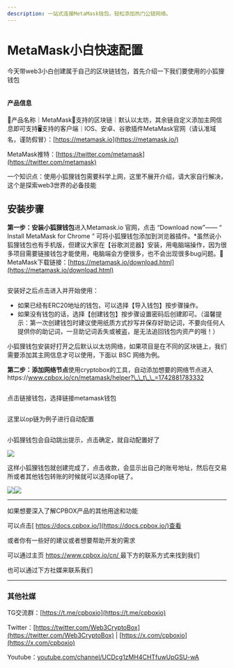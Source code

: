 ```yaml
---
description: 一站式连接MetaMask钱包，轻松添加热门公链网络。
---
```


# MetaMask小白快速配置

今天带web3小白创建属于自己的区块链钱包，首先介绍一下我们要使用的小狐狸钱包

<figure><img src="../../.gitbook/assets/image (39).png" alt=""><figcaption></figcaption></figure>

#### 产品信息

🦊产品名称｜MetaMask🔗支持的区块链｜默认以太坊，其余链自定义添加主网信息即可支持🖥支持的客户端｜IOS、安卓、谷歌插件MetaMask官网（请认准域名，谨防假冒）：[https://metamask.io](https://metamask.io/)

MetaMask推特：[https://twitter.com/metamask](https://twitter.com/metamask)

一个知识点：使用小狐狸钱包需要科学上网，这里不展开介绍，请大家自行解决，这个是探索web3世界的必备技能

## 安装步骤

**第一步：安装小狐狸钱包**进入Metamask.io 官网，点击 “Download now”—— “ Install MetaMask for Chrome ” 可将小狐狸钱包添加到浏览器插件。\*虽然说小狐狸钱包也有手机版，但建议大家在【谷歌浏览器】安装，用电脑端操作，因为很多项目需要链接钱包才能使用，电脑端会方便很多，也不会出现很多bug问题。🦊MetaMask下载链接：[https://metamask.io/download.html](https://metamask.io/download.html)

<figure><img src="../../.gitbook/assets/image (38).png" alt=""><figcaption></figcaption></figure>

安装好之后点击进入并开始使用：

* 如果已经有ERC20地址的钱包，可以选择【导入钱包】按步骤操作。
* 如果没有钱包的话，选择【创建钱包】按步骤设置密码后创建即可。（温馨提示：第一次创建钱包时建议使用纸质方式抄写并保存好助记词，不要向任何人提供你的助记词，一旦助记词丢失或被盗，是无法追回钱包内资产的哦！）

小狐狸钱包安装好打开之后默认以太坊网络，如果项目是在不同的区块链上，我们需要添加其主网信息才可以使用，下面以 BSC 网络为例。

**第二步：添加网络节点**使用cryptobox的工具，自动添加想要的网络节点进入https://www.cpbox.io/cn/metamask/helper?\_\_t\_\_=1742881783332

<figure><img src="../../.gitbook/assets/image (40).png" alt=""><figcaption></figcaption></figure>

点击链接钱包，选择链接metamask钱包

<figure><img src="../../.gitbook/assets/image (41).png" alt=""><figcaption></figcaption></figure>

这里以op链为例子进行自动配置

<figure><img src="../../.gitbook/assets/image (42).png" alt=""><figcaption></figcaption></figure>

小狐狸钱包会自动跳出提示，点击确定，就自动配置好了

&#x20;![](<../../.gitbook/assets/image (43).png>)

这样小狐狸钱包就创建完成了，点击收款，会显示出自己的账号地址，然后在交易所或者其他钱包转账的时候就可以选择op链了。

![](../../.gitbook/assets/fcdf81fe-401d-4b26-8207-f94119e88c49.png)![](../../.gitbook/assets/e0f42dcd-ce8c-4458-b704-d91324695c28.png)

***

如果想要深入了解CPBOX产品的其他用途和功能

可以点击[ https://docs.cpbox.io/](https://docs.cpbox.io/)查看

或者你有一些好的建议或者想要帮助开发的需求

可以通过主页 [https://www.cpbox.io/cn/ ](https://www.cpbox.io/cn/)最下方的联系方式来找到我们

也可以通过下方社媒来联系我们

***

### 其他社媒

TG交流群：[https://t.me/cpboxio](https://t.me/cpboxio)

Twitter：[https://twitter.com/Web3CryptoBox](https://twitter.com/Web3CryptoBox) | [https://x.com/cpboxio](https://x.com/cpboxio)

Youtube：[youtube.com/channel/UCDcg1zMH4CHTfuwUpGSU-wA](../solana-gong-ju/solana-yi-jian-fa-bi.md)
